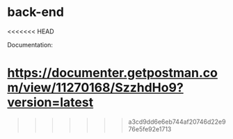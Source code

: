 # back-end
<<<<<<< HEAD

Documentation:

https://documenter.getpostman.com/view/11270168/SzzhdHo9?version=latest
=======
>>>>>>> a3cd9dd6e6eb744af20746d22e976e5fe92e1713
